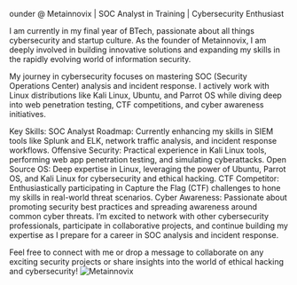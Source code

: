 ounder @ Metainnovix | SOC Analyst in Training | Cybersecurity Enthusiast

I am currently in my final year of BTech, passionate about all things cybersecurity and startup culture. As the founder of Metainnovix, I am deeply involved in building innovative solutions and expanding my skills in the rapidly evolving world of information security.

My journey in cybersecurity focuses on mastering SOC (Security Operations Center) analysis and incident response. I actively work with Linux distributions like Kali Linux, Ubuntu, and Parrot OS while diving deep into web penetration testing, CTF competitions, and cyber awareness initiatives.

Key Skills:
SOC Analyst Roadmap: Currently enhancing my skills in SIEM tools like Splunk and ELK, network traffic analysis, and incident response workflows.
Offensive Security: Practical experience in Kali Linux tools, performing web app penetration testing, and simulating cyberattacks.
Open Source OS: Deep expertise in Linux, leveraging the power of Ubuntu, Parrot OS, and Kali Linux for cybersecurity and ethical hacking.
CTF Competitor: Enthusiastically participating in Capture the Flag (CTF) challenges to hone my skills in real-world threat scenarios.
Cyber Awareness: Passionate about promoting security best practices and spreading awareness around common cyber threats.
I’m excited to network with other cybersecurity professionals, participate in collaborative projects, and continue building my expertise as I prepare for a career in SOC analysis and incident response.

Feel free to connect with me or drop a message to collaborate on any exciting security projects or share insights into the world of ethical hacking and cybersecurity!
![Metainnovix](https://github.com/user-attachments/assets/06563ef3-82d7-44d7-bebd-922a557abdd5)

